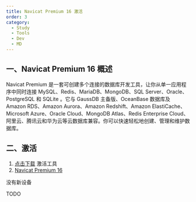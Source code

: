 ```yaml
---
title: Navicat Premium 16 激活
order: 3
category:
  - Study
  - Tools
  - Dev
  - MD
---
```

## 一、Navicat Premium 16 概述

Navicat Premium 是一套可创建多个连接的数据库开发工具，让你从单一应用程序中同时连接 MySQL、Redis、MariaDB、MongoDB、SQL Server、Oracle、PostgreSQL 和 SQLite 。它与 GaussDB 主备版、OceanBase 数据库及 Amazon RDS、Amazon Aurora、Amazon Redshift、Amazon ElastiCache、Microsoft Azure、Oracle Cloud、MongoDB Atlas、Redis Enterprise Cloud、阿里云、腾讯云和华为云等云数据库兼容。你可以快速轻松地创建、管理和维护数据库。

## 二、激活
1. [点击下载](https://yong-gan-niu-niu-1311841992.cos.ap-beijing.myqcloud.com/tools/navicat16Tools.zip)  激活工具
2. [Navicat Premium 16](https://www.navicat.com.cn/download/direct-download?product=navicat_premium_cs_x64.exe&location=1)

没有新设备

 TODO
